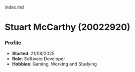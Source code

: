 index.md

# Stuart McCarthy (20022920)

### Profile
- **Started**: 21/08/2025
- **Role**: Software Developer
- **Hobbies**: Gaming, Working and Studying